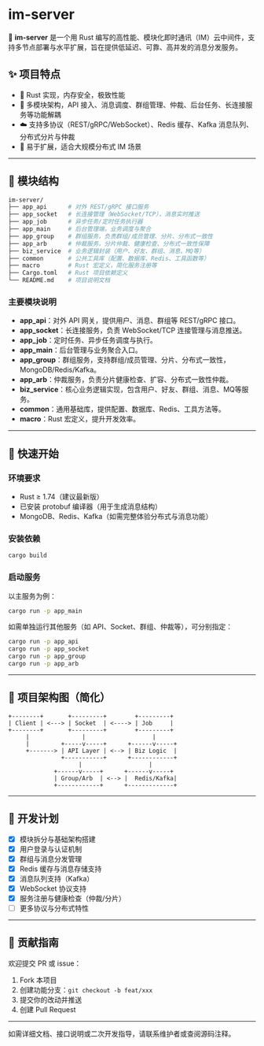 # im-server

🚀 **im-server** 是一个用 Rust 编写的高性能、模块化即时通讯（IM）云中间件，支持多节点部署与水平扩展，旨在提供低延迟、可靠、高并发的消息分发服务。

## ✨ 项目特点

- 🦀 Rust 实现，内存安全，极致性能
- 🧩 多模块架构，API 接入、消息调度、群组管理、仲裁、后台任务、长连接服务等功能解耦
- ☁️ 支持多协议（REST/gRPC/WebSocket）、Redis 缓存、Kafka 消息队列、分布式分片与仲裁
- 🔄 易于扩展，适合大规模分布式 IM 场景

---

## 📁 模块结构

```bash
im-server/
├── app_api      # 对外 REST/gRPC 接口服务
├── app_socket   # 长连接管理（WebSocket/TCP），消息实时推送
├── app_job      # 异步任务/定时任务执行器
├── app_main     # 后台管理端，业务调度与聚合
├── app_group    # 群组服务，负责群组/成员管理、分片、分布式一致性
├── app_arb      # 仲裁服务，分片仲裁、健康检查、分布式一致性保障
├── biz_service  # 业务逻辑封装（用户、好友、群组、消息、MQ等）
├── common       # 公共工具库（配置、数据库、Redis、工具函数等）
├── macro        # Rust 宏定义，简化服务注册等
├── Cargo.toml   # Rust 项目依赖定义
└── README.md    # 项目说明文档
```

### 主要模块说明

- **app_api**：对外 API 网关，提供用户、消息、群组等 REST/gRPC 接口。
- **app_socket**：长连接服务，负责 WebSocket/TCP 连接管理与消息推送。
- **app_job**：定时任务、异步任务调度与执行。
- **app_main**：后台管理与业务聚合入口。
- **app_group**：群组服务，支持群组/成员管理、分片、分布式一致性， MongoDB/Redis/Kafka。
- **app_arb**：仲裁服务，负责分片健康检查、扩容、分布式一致性仲裁。
- **biz_service**：核心业务逻辑实现，包含用户、好友、群组、消息、MQ等服务。
- **common**：通用基础库，提供配置、数据库、Redis、工具方法等。
- **macro**：Rust 宏定义，提升开发效率。

---

## 🚀 快速开始

### 环境要求

- Rust ≥ 1.74（建议最新版）
- 已安装 protobuf 编译器（用于生成消息结构）
- MongoDB、Redis、Kafka（如需完整体验分布式与消息功能）

### 安装依赖

```bash
cargo build
```

### 启动服务

以主服务为例：

```bash
cargo run -p app_main
```

如需单独运行其他服务（如 API、Socket、群组、仲裁等），可分别指定：

```bash
cargo run -p app_api
cargo run -p app_socket
cargo run -p app_group
cargo run -p app_arb
```

---

## 📡 项目架构图（简化）

```text
+--------+       +---------+        +---------+
| Client | <---> | Socket  | <----> | Job     |
+--------+       +---------+        +---------+
     |               |                   |
     |         +-----v-----+      +------v-----+
     +-------> | API Layer | <--> | Biz Logic  |
               +-----------+      +------------+
                    |                   |
             +------v-----+      +------v-----+
             | Group/Arb  | <--> |  Redis/Kafka|
             +------------+      +-------------+
```

---

## 📝 开发计划

- [x] 模块拆分与基础架构搭建
- [x] 用户登录与认证机制
- [x] 群组与消息分发管理
- [x] Redis 缓存与消息存储支持
- [x] 消息队列支持（Kafka）
- [x] WebSocket 协议支持
- [x] 服务注册与健康检查（仲裁/分片）
- [ ] 更多协议与分布式特性

---

## 🤝 贡献指南

欢迎提交 PR 或 issue：

1. Fork 本项目
2. 创建功能分支：`git checkout -b feat/xxx`
3. 提交你的改动并推送
4. 创建 Pull Request

---

如需详细文档、接口说明或二次开发指导，请联系维护者或查阅源码注释。
